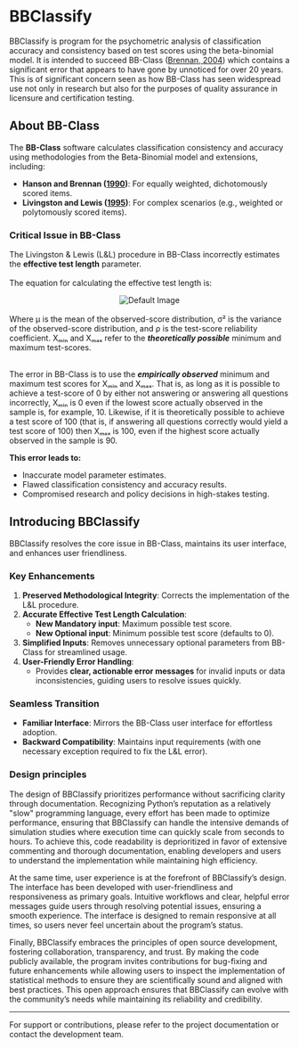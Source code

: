 # BBClassify

BBClassify is program for the psychometric analysis of classification accuracy and consistency based on test scores using the beta-binomial model. It is intended to succeed BB-Class ([Brennan, 2004](https://brennancrickgenova.org/classification-decision-consistency-programs/)) which contains a significant error that appears to have gone by unnoticed for over 20 years. This is of significant concern seen as how BB-Class has seen widespread use not only in research but also for the purposes of quality assurance in licensure and certification testing.

## About BB-Class

The **BB-Class** software calculates classification consistency and accuracy using methodologies from the Beta-Binomial model and extensions, including:
- **Hanson and Brennan ([1990](https://onlinelibrary.wiley.com/doi/abs/10.1111/j.1745-3984.1990.tb00753.x))**: For equally weighted, dichotomously scored items.
- **Livingston and Lewis ([1995](https://onlinelibrary.wiley.com/doi/abs/10.1111/j.1745-3984.1995.tb00462.x))**: For complex scenarios (e.g., weighted or polytomously scored items).

### Critical Issue in BB-Class
The Livingston & Lewis (L&L) procedure in BB-Class incorrectly estimates the **effective test length** parameter.<br><br>
The equation for calculating the effective test length is:

<div align="center">
<picture>
   <source srcset="https://quicklatex.com/cache3/ab/ql_f6ece2871c700a2a20c15f863bd48dab_l3.png" media="(prefers-color-scheme: light)">
   <source srcset="https://quicklatex.com/cache3/bc/ql_1f22e5b3830a792b9090b035feb729bc_l3.png" media="(prefers-color-scheme: dark)">
   <img src="https://quicklatex.com/cache3/ab/ql_f6ece2871c700a2a20c15f863bd48dab_l3.png" alt="Default Image">
</picture>
</div>
<br>
Where μ is the mean of the observed-score distribution, σ² is the variance of the observed-score distribution, and ρ is the test-score reliability coefficient. Xₘᵢₙ and Xₘₐₓ refer to the <i><b>theoretically possible</b></i> minimum and maximum test-scores.<br><br>
 
The error in BB-Class is to use the <i><b>empirically observed</b></i> minimum and maximum test scores for Xₘᵢₙ and Xₘₐₓ. That is, as long as it is possible to achieve a test-score of 0 by either not answering or answering all questions incorrectly, Xₘᵢₙ is 0 even if the lowest score actually observed in the sample is, for example, 10. Likewise, if it is theoretically possible to achieve a test score of 100 (that is, if answering all questions correctly would yield a test score of 100) then Xₘₐₓ is 100, even if the highest score actually observed in the sample is 90. 

**This error leads to:**
- Inaccurate model parameter estimates.
- Flawed classification consistency and accuracy results.
- Compromised research and policy decisions in high-stakes testing.

## Introducing BBClassify

BBClassify resolves the core issue in BB-Class, maintains its user interface, and enhances user friendliness.

### Key Enhancements  
1. **Preserved Methodological Integrity**: Corrects the implementation of the L&L procedure.  
2. **Accurate Effective Test Length Calculation**:  
   - **New Mandatory input**: Maximum possible test score.  
   - **New Optional input**: Minimum possible test score (defaults to 0).
3. **Simplified Inputs**: Removes unnecessary optional parameters from BB-Class for streamlined usage.  
4. **User-Friendly Error Handling**:  
   - Provides **clear, actionable error messages** for invalid inputs or data inconsistencies, guiding users to resolve issues quickly.

### Seamless Transition
- **Familiar Interface**: Mirrors the BB-Class user interface for effortless adoption.  
- **Backward Compatibility**: Maintains input requirements (with one necessary exception required to fix the L&L error).  

### Design principles
The design of BBClassify prioritizes performance without sacrificing clarity through documentation. Recognizing Python’s reputation as a relatively "slow" programming language, every effort has been made to optimize performance, ensuring that BBClassify can handle the intensive demands of simulation studies where execution time can quickly scale from seconds to hours. To achieve this, code readability is deprioritized in favor of extensive commenting and thorough documentation, enabling developers and users to understand the implementation while maintaining high efficiency.

At the same time, user experience is at the forefront of BBClassify’s design. The interface has been developed with user-friendliness and responsiveness as primary goals. Intuitive workflows and clear, helpful error messages guide users through resolving potential issues, ensuring a smooth experience. The interface is designed to remain responsive at all times, so users never feel uncertain about the program’s status.

Finally, BBClassify embraces the principles of open source development, fostering collaboration, transparency, and trust. By making the code publicly available, the program invites contributions for bug-fixing and future enhancements while allowing users to inspect the implementation of statistical methods to ensure they are scientifically sound and aligned with best practices. This open approach ensures that BBClassify can evolve with the community’s needs while maintaining its reliability and credibility.

---

For support or contributions, please refer to the project documentation or contact the development team.
